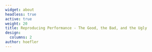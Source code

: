 ```yaml
---
widget: about
headless: true
active: true
weight: 20
title: Reproducing Performance - The Good, the Bad, and the Ugly
design:
  columns: 2
author: hoefler
---  
```



